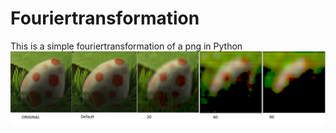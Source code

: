 # Fouriertransformation
This is a simple fouriertransformation of a png in Python <br>
<img src="Fouriertransform.png"/>
